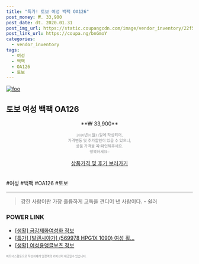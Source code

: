 ```yaml
--- 
title: "특가! 토보 여성 백팩 OA126" 
post_money: ₩. 33,900 
post_date: dt. 2020.01.31 
post_img_url: https://static.coupangcdn.com/image/vendor_inventory/22f5/7971817094a7b2db5a1ad6620ff17da803df20e2351cfadb4cccd5a2820d.jpg 
post_link_url: https://coupa.ng/bnGmoY 
categories: 
  - vendor_inventory 
tags: 
  - 여성 
  - 백팩 
  - OA126 
  - 토보 
--- 
```

[![foo](https://static.coupangcdn.com/image/vendor_inventory/22f5/7971817094a7b2db5a1ad6620ff17da803df20e2351cfadb4cccd5a2820d.jpg)](https://coupa.ng/bnGmoY) 

## 토보 여성 백팩 OA126 
<p style="text-align: center;">**₩ 33,900**</p> 
<p style="text-align: center;"><span style="color: #898c8f; font-family: Georgia,Times,serif; font-size: 0.75em;">2020년01월31일에 작성되어, <br>가격변동 및 추가할인이 있을 수 있으니,<br> 상품 가격을 꼭!확인해주세요.<br>행복하세요~</span> 
</p>	 
<div markdown="0" style="text-align: center;"><a href="https://coupa.ng/bnGmoY" class="btn btn--success">상품가격 및 후기 보러가기</a></div> 
<br><br> 
  #여성 #백팩 #OA126 #토보 
<hr> 

> 강한 사람이란 가장 훌륭하게 고독을 견디어 낸 사람이다. - 쉴러 


### POWER LINK

* <a href="https://blog.naver.com/sakai111/221765794669" target="_blank"> [생활] 금강제화여성화 정보 </a>
* <a href="https://blog.naver.com/santokki14/221790888942" target="_blank">[특가] [발렌시아가] (569978 HPG1X 1090) 여성 휠...</a>
* <a href="https://blog.naver.com/sakai111/221767596693" target="_blank"> [생활] 여성용앵글부츠 정보 </a>

<span style="color: #898c8f; font-family: Georgia,Times,serif; font-size: 0.55em;">파트너스활동으로 작성자에게 일정액의 커미션이 제공될수 있습니다.</span> 
